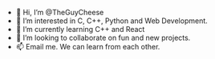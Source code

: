 - 👋 Hi, I’m @TheGuyCheese
- 👀 I’m interested in C, C++, Python and Web Development.
- 🌱 I’m currently learning C++ and React
- 💞️ I’m looking to collaborate on fun and new projects.
- 📫 Email me. We can learn from each other.

<!---
TheGuyCheese/TheGuyCheese is a ✨ special ✨ repository because its `README.md` (this file) appears on your GitHub profile.
You can click the Preview link to take a look at your changes.
--->

